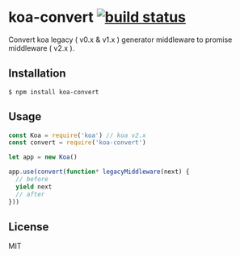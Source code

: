 
# koa-convert [![build status](https://travis-ci.org/gyson/koa-convert.svg)](https://travis-ci.org/gyson/koa-convert)

Convert koa legacy ( v0.x & v1.x ) generator middleware to promise middleware ( v2.x ).

## Installation

```
$ npm install koa-convert
```

## Usage

```js
const Koa = require('koa') // koa v2.x
const convert = require('koa-convert')

let app = new Koa()

app.use(convert(function* legacyMiddleware(next) {
  // before
  yield next
  // after
}))
```

## License

MIT
